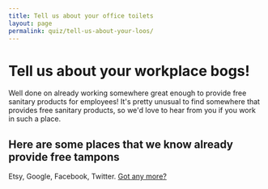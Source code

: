 ```yaml
---
title: Tell us about your office toilets
layout: page
permalink: quiz/tell-us-about-your-loos/
---
```


# Tell us about your workplace bogs!
Well done on already working somewhere great enough to provide free sanitary products for employees! It's pretty unusual to find somewhere that provides free sanitary products, so we'd love to hear from you if you work in such a place.

## Here are some places that we know already provide free tampons
Etsy, Google, Facebook, Twitter. [Got any more?](mailto:hi@tampon.club)
